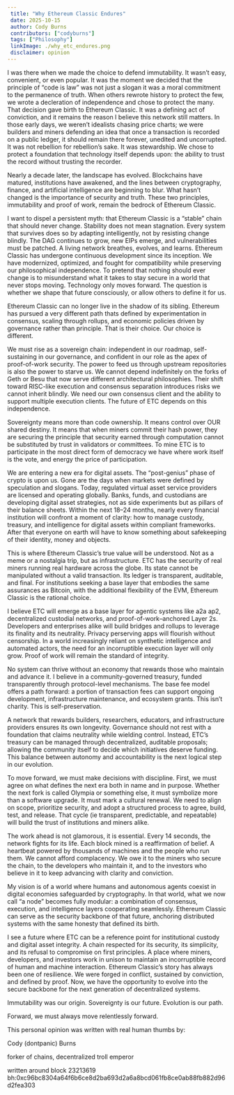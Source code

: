 ```yaml
--- 
 title: "Why Ethereum Classic Endures" 
 date: 2025-10-15
 author: Cody Burns
 contributors: ["codyburns"] 
 tags: ["Philosophy"] 
 linkImage: ./why_etc_endures.png
 disclaimer: opinion 
---
```


I was there when we made the choice to defend immutability. It wasn’t easy, convenient, or even popular. It was the moment we decided that the principle of “code is law” was not just a slogan it was a moral commitment to the permanence of truth. When others rewrote history to protect the few, we wrote a decleration of independence and chose to protect the many. That decision gave birth to Ethereum Classic. It was a defining act of conviction, and it remains the reason I believe this network still matters. In those early days, we weren’t idealists chasing price charts; we were builders and miners defending an idea that once a transaction is recorded on a public ledger, it should remain there forever, unedited and uncorrupted. It was not rebellion for rebellion’s sake. It was stewardship. We chose to protect a foundation that technology itself depends upon: the ability to trust the record without trusting the recorder.

Nearly a decade later, the landscape has evolved. Blockchains have matured, institutions have awakened, and the lines between cryptography, finance, and artificial intelligence are beginning to blur. What hasn’t changed is the importance of security and truth. These two principles, immutability and proof of work, remain the bedrock of Ethereum Classic.

I want to dispel a persistent myth: that Ethereum Classic is a “stable” chain that should never change. Stability does not mean stagnation. Every system that survives does so by adapting intelligently, not by resisting change blindly. The DAG continues to grow, new EIPs emerge, and vulnerabilities must be patched. A living network breathes, evolves, and learns. Ethereum Classic has undergone continuous development since its inception. We have modernized, optimized, and fought for compatibility while preserving our philosophical independence. To pretend that nothing should ever change is to misunderstand what it takes to stay secure in a world that never stops moving. Technology only moves forward. The question is whether we shape that future consciously, or allow others to define it for us.

Ethereum Classic can no longer live in the shadow of its sibling. Ethereum has pursued a very different path thats defined by experimentation in consensus, scaling through rollups, and economic policies driven by governance rather than principle. That is their choice. Our choice is different.

We must rise as a sovereign chain: independent in our roadmap, self-sustaining in our governance, and confident in our role as the apex of proof-of-work security. The power to feed us through upstream repositories is also the power to starve us. We cannot depend indefinitely on the forks of Geth or Besu that now serve different architectural philosophies. Their shift toward RISC-like execution and consensus separation introduces risks we cannot inherit blindly. We need our own consensus client and the ability to support multiple execution clients. The future of ETC depends on this independence.

Sovereignty means more than code ownership. It means control over OUR shared destiny. It means that when miners commit their hash power, they are securing the principle that security earned through computation cannot be substituted by trust in validators or committees. To mine ETC is to participate in the most direct form of democracy we have where work itself is the vote, and energy the price of participation.

We are entering a new era for digital assets. The “post-genius” phase of crypto is upon us. Gone are the days when markets were defined by speculation and slogans. Today, regulated virtual asset service providers are licensed and operating globally. Banks, funds, and custodians are developing digital asset strategies, not as side experiments but as pillars of their balance sheets. Within the next 18–24 months, nearly every financial institution will confront a moment of clarity: how to manage custody, treasury, and intelligence for digital assets within compliant frameworks. After that everyone on earth will have to know something about safekeeping of their identity, money and objects.

This is where Ethereum Classic’s true value will be understood. Not as a meme or a nostalgia trip, but as infrastructure. ETC has the security of real miners running real hardware across the globe. Its state cannot be manipulated without a valid transaction. Its ledger is transparent, auditable, and final. For institutions seeking a base layer that embodies the same assurances as Bitcoin, with the additional flexibility of the EVM, Ethereum Classic is the rational choice.

I believe ETC will emerge as a base layer for agentic systems like a2a ap2, decentralized custodial networks, and proof-of-work–anchored Layer 2s. Developers and enterprises alike will build bridges and rollups to leverage its finality and its neutrality. Privacy perserving apps will flourish without censorship. In a world increasingly reliant on synthetic intelligence and automated actors, the need for an incorruptible execution layer will only grow. Proof of work will remain the standard of integrity.

No system can thrive without an economy that rewards those who maintain and advance it. I believe in a community-governed treasury, funded transparently through protocol-level mechanisms. The base fee model offers a path forward: a portion of transaction fees can support ongoing development, infrastructure maintenance, and ecosystem grants. This isn’t charity. This is self-preservation.

A network that rewards builders, researchers, educators, and infrastructure providers ensures its own longevity. Governance should not rest with a foundation that claims neutrality while wielding control. Instead, ETC’s treasury can be managed through decentralized, auditable proposals; allowing the community itself to decide which initiatives deserve funding. This balance between autonomy and accountability is the next logical step in our evolution. 

To move forward, we must make decisions with discipline. First, we must agree on what defines the next era both in name and in purpose. Whether the next fork is called Olympia or something else, it must symbolize more than a software upgrade. It must mark a cultural renewal. We need to align on scope, prioritize security, and adopt a structured process to agree, build, test, and release. That cycle (ie transparent, predictable, and repeatable) will build the trust of institutions and miners alike.

The work ahead is not glamorous,  it is essential. Every 14 seconds, the network fights for its life. Each block mined is a reaffirmation of belief. A heartbeat powered by thousands of machines and the people who run them. We cannot afford complacency. We owe it to the miners who secure the chain, to the developers who maintain it, and to the investors who believe in it to keep advancing with clarity and conviction.

My vision is of a world where humans and autonomous agents coexist in digital economies safeguarded by cryptography. In that world, what we now call “a node” becomes fully modular: a combination of consensus, execution, and intelligence layers cooperating seamlessly. Ethereum Classic can serve as the security backbone of that future, anchoring distributed systems with the same honesty that defined its birth.

I see a future where ETC can be a reference point for institutional custody and digital asset integrity. A chain respected for its security, its simplicity, and its refusal to compromise on first principles. A place where miners, developers, and investors work in unison to maintain an incorruptible record of human and machine interaction. Ethereum Classic’s story has always been one of resilience. We were forged in conflict, sustained by conviction, and defined by proof. Now, we have the opportunity to evolve into the secure backbone for the next generation of decentralized systems.

Immutability was our origin. Sovereignty is our future. Evolution is our path.

Forward, we must always move relentlessly forward.

This personal opinion was written with real human thumbs by:

Cody (dontpanic) Burns

forker of chains, decentralized troll emperor

written around block 23213619 bh:0xc96bc8304a64f6b6ce8d2ba693d2a6a8bcd061fb8ce0ab88fb882d96d2fea303


